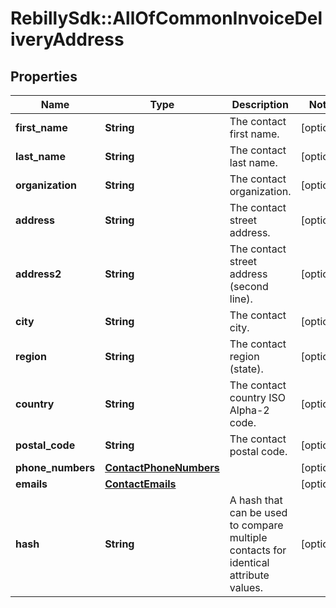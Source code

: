 # RebillySdk::AllOfCommonInvoiceDeliveryAddress

## Properties
Name | Type | Description | Notes
------------ | ------------- | ------------- | -------------
**first_name** | **String** | The contact first name. | [optional] 
**last_name** | **String** | The contact last name. | [optional] 
**organization** | **String** | The contact organization. | [optional] 
**address** | **String** | The contact street address. | [optional] 
**address2** | **String** | The contact street address (second line). | [optional] 
**city** | **String** | The contact city. | [optional] 
**region** | **String** | The contact region (state). | [optional] 
**country** | **String** | The contact country ISO Alpha-2 code. | [optional] 
**postal_code** | **String** | The contact postal code. | [optional] 
**phone_numbers** | [**ContactPhoneNumbers**](ContactPhoneNumbers.md) |  | [optional] 
**emails** | [**ContactEmails**](ContactEmails.md) |  | [optional] 
**hash** | **String** | A hash that can be used to compare multiple contacts for identical attribute values. | [optional] 

